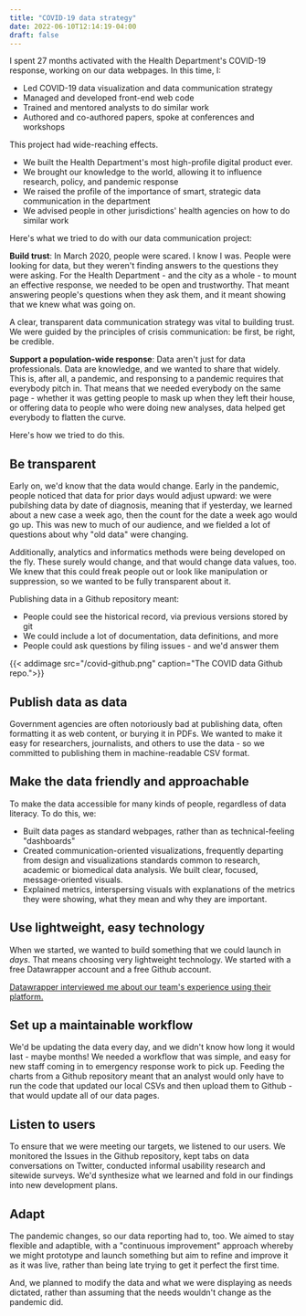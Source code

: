 ```yaml
---
title: "COVID-19 data strategy"
date: 2022-06-10T12:14:19-04:00
draft: false
---
```


I spent 27 months activated with the Health Department's COVID-19 response, working on our data webpages. In this time, I:
- Led COVID-19 data visualization and data communication strategy
- Managed and developed front-end web code
- Trained and mentored analysts to do similar work
- Authored and co-authored papers, spoke at conferences and workshops

This project had wide-reaching effects. 
- We built the Health Department's most high-profile digital product ever. 
- We brought our knowledge to the world, allowing it to influence research, policy, and pandemic response
- We raised the profile of the importance of smart, strategic data communication in the department
- We advised people in other jurisdictions' health agencies on how to do similar work

Here's what we tried to do with our data communication project:

**Build trust**: In March 2020, people were scared. I know I was. People were looking for data, but they weren't finding answers to the questions they were asking. For the Health Department - and the city as a whole - to mount an effective response, we needed to be open and trustworthy. That meant answering people's questions when they ask them, and it meant showing that we knew what was going on. 

A clear, transparent data communication strategy was vital to building trust. We were guided by the principles of crisis communication: be first, be right, be credible.

**Support a population-wide response**: Data aren't just for data professionals. Data are knowledge, and we wanted to share that widely. This is, after all, a pandemic, and responsing to a pandemic requires that everybody pitch in. That means that we needed everybody on the same page - whether it was getting people to mask up when they left their house, or offering data to people who were doing new analyses, data helped get everybody to flatten the curve. 

Here's how we tried to do this.

## Be transparent
Early on, we'd know that the data would change. Early in the pandemic, people noticed that data for prior days would adjust upward: we were pubilshing data by date of diagnosis, meaning that if yesterday, we learned about a new case a week ago, then the count for the date a week ago would go up. This was new to much of our audience, and we fielded a lot of questions about why "old data" were changing.

Additionally, analytics and informatics methods were being developed on the fly. These surely would change, and that would change data values, too. We knew that this could freak people out or look like manipulation or suppression, so we wanted to be fully transparent about it.

Publishing data in a Github repository meant:
- People could see the historical record, via previous versions stored by git
- We could include a lot of documentation, data definitions, and more
- People could ask questions by filing issues - and we'd answer them

{{< addimage src="/covid-github.png" caption="The COVID data Github repo.">}}

## Publish data as data
Government agencies are often notoriously bad at publishing data, often formatting it as web content, or burying it in PDFs. We wanted to make it easy for researchers, journalists, and others to use the data - so we committed to publishing them in machine-readable CSV format. 

## Make the data friendly and approachable
To make the data accessible for many kinds of people, regardless of data literacy. To do this, we:
- Built data pages as standard webpages, rather than as technical-feeling "dashboards"
- Created communication-oriented visualizations, frequently departing from design and visualizations standards common to research, academic or biomedical data analysis. We built clear, focused, message-oriented visuals.
- Explained metrics, interspersing visuals with explanations of the metrics they were showing, what they mean and why they are important.

## Use lightweight, easy technology
When we started, we wanted to build something that we could launch in *days*. That means choosing very lightweight technology. We started with a free Datawrapper account and a free Github account.

[Datawrapper interviewed me about our team's experience using their platform.](https://blog.datawrapper.de/nyc-health-covid-reporting/)

## Set up a maintainable workflow
We'd be updating the data every day, and we didn't know how long it would last - maybe months! We needed a workflow that was simple, and easy for new staff coming in to emergency response work to pick up. Feeding the charts from a Github repository meant that an analyst would only have to run the code that updated our local CSVs and then upload them to Github - that would update all of our data pages. 

## Listen to users
To ensure that we were meeting our targets, we listened to our users. We monitored the Issues in the Github repository, kept tabs on data conversations on Twitter, conducted informal usability research and sitewide surveys. We'd synthesize what we learned and fold in our findings into new development plans. 

## Adapt
The pandemic changes, so our data reporting had to, too. We aimed to stay flexible and adaptible, with a "continuous improvement" approach whereby we might prototype and launch something but aim to refine and improve it as it was live, rather than being late trying to get it perfect the first time. 

And, we planned to modify the data and what we were displaying as needs dictated, rather than assuming that the needs wouldn't change as the pandemic did. 